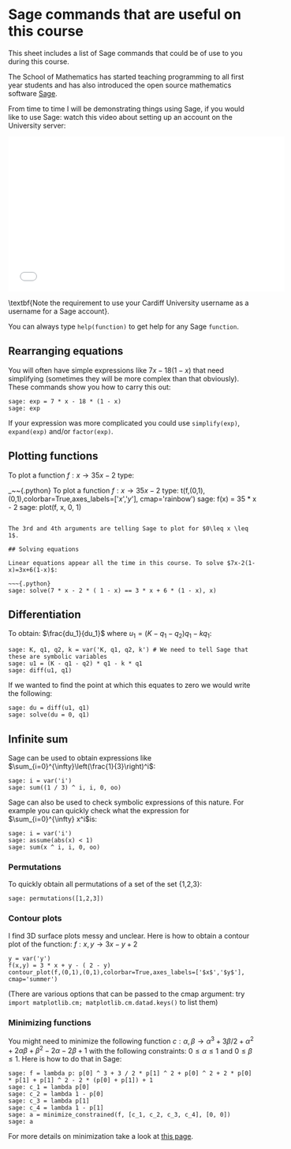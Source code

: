 # Sage commands that are useful on this course

This sheet includes a list of Sage commands that could be of use to you during this course.

The School of Mathematics has started teaching programming to all first year students and has also introduced the open source mathematics software [Sage](http://sagemath.org/).

From time to time I will be demonstrating things using Sage, if you would like to use Sage: watch this video about setting up an account on the University server:

<iframe width="560" height="315" src="//www.youtube.com/embed/3E9LvXV_zrA" frameborder="0" allowfullscreen></iframe>

\textbf{Note the requirement to use your Cardiff University username as a username for a Sage account}.

You can always type `help(function)` to get help for any Sage `function`.

## Rearranging equations

You will often have simple expressions like $7x-18(1-x)$ that need simplifying (sometimes they will be more complex than that obviously).
These commands show you how to carry this out:

~~~{.python}
sage: exp = 7 * x - 18 * (1 - x)
sage: exp
~~~

If your expression was more complicated you could use `simplify(exp)`, `expand(exp)` and/or `factor(exp)`.

## Plotting functions

To plot a function $f:x\to 35x-2$ type:

_~~{.python}
To plot a function $f:x\to 35x-2$ type:
t(f,(0,1),(0,1),colorbar=True,axes_labels=['$x$','$y$'], cmap='rainbow')
sage: f(x) = 35 * x - 2
sage: plot(f, x, 0, 1)
~~~

The 3rd and 4th arguments are telling Sage to plot for $0\leq x \leq 1$.

## Solving equations

Linear equations appear all the time in this course. To solve $7x-2(1-x)=3x+6(1-x)$:

~~~{.python}
sage: solve(7 * x - 2 * ( 1 - x) == 3 * x + 6 * (1 - x), x)
~~~

## Differentiation

To obtain: $\frac{du_1}{du_1}$ where $u_1=(K - q_1 - q_2)q_1 - kq_1$:

~~~{.python}
sage: K, q1, q2, k = var('K, q1, q2, k') # We need to tell Sage that these are symbolic variables
sage: u1 = (K - q1 - q2) * q1 - k * q1
sage: diff(u1, q1)
~~~

If we wanted to find the point at which this equates to zero we would write the following:

~~~{.python}
sage: du = diff(u1, q1)
sage: solve(du = 0, q1)
~~~

## Infinite sum

Sage can be used to obtain expressions like $\sum_{i=0}^{\infty}\left(\frac{1}{3}\right)^i$:

~~~{.python}
sage: i = var('i')
sage: sum((1 / 3) ^ i, i, 0, oo)
~~~

Sage can also be used to check symbolic expressions of this nature. For example you can quickly check what  the expression for $\sum_{i=0}^{\infty} x^i$is:

~~~{.python}
sage: i = var('i')
sage: assume(abs(x) < 1)
sage: sum(x ^ i, i, 0, oo)
~~~

### Permutations

To quickly obtain all permutations of a set of the set \{1,2,3\}:

~~~{.python}
sage: permutations([1,2,3])
~~~

### Contour plots

I find 3D surface plots messy and unclear. Here is how to obtain a contour plot of the function: $f: x,y \to 3x-y+2$

~~~{.python}
y = var('y')
f(x,y) = 3 * x + y - ( 2 - y)
contour_plot(f,(0,1),(0,1),colorbar=True,axes_labels=['$x$','$y$'], cmap='summer')
~~~

(There are various options that can be passed to the cmap argument: try `import matplotlib.cm; matplotlib.cm.datad.keys()` to list them)

### Minimizing functions

You might need to minimize the following function $c:\alpha, \beta\to \alpha ^ 3 + 3\beta/2 + \alpha ^ 2 + 2\alpha\beta+\beta^2-2\alpha-2\beta+1$ with the following constraints: $0\leq \alpha \leq 1$ and $0\leq \beta \leq 1$. Here is how to do that in Sage:

~~~{.python}
sage: f = lambda p: p[0] ^ 3 + 3 / 2 * p[1] ^ 2 + p[0] ^ 2 + 2 * p[0] * p[1] + p[1] ^ 2 - 2 * (p[0] + p[1]) + 1
sage: c_1 = lambda p[0]
sage: c_2 = lambda 1 - p[0]
sage: c_3 = lambda p[1]
sage: c_4 = lambda 1 - p[1]
sage: a = minimize_constrained(f, [c_1, c_2, c_3, c_4], [0, 0])
sage: a
~~~

For more details on minimization take a look at [this page](http://www.sagemath.org/doc/reference/numerical/sage/numerical/optimize.html).
